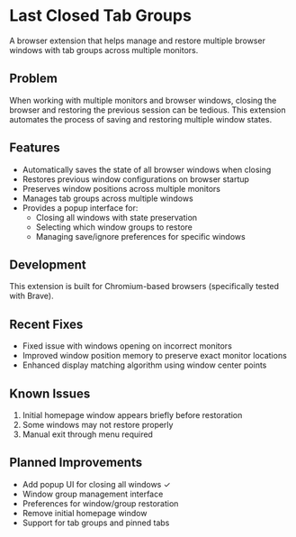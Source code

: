 # Last Closed Tab Groups

A browser extension that helps manage and restore multiple browser windows with tab groups across multiple monitors. 

## Problem
When working with multiple monitors and browser windows, closing the browser and restoring the previous session can be tedious. This extension automates the process of saving and restoring multiple window states.

## Features
- Automatically saves the state of all browser windows when closing
- Restores previous window configurations on browser startup
- Preserves window positions across multiple monitors
- Manages tab groups across multiple windows
- Provides a popup interface for:
  - Closing all windows with state preservation
  - Selecting which window groups to restore
  - Managing save/ignore preferences for specific windows

## Development
This extension is built for Chromium-based browsers (specifically tested with Brave).

## Recent Fixes
- Fixed issue with windows opening on incorrect monitors
- Improved window position memory to preserve exact monitor locations
- Enhanced display matching algorithm using window center points

## Known Issues
1. Initial homepage window appears briefly before restoration
2. Some windows may not restore properly
3. Manual exit through menu required

## Planned Improvements
- Add popup UI for closing all windows ✓
- Window group management interface
- Preferences for window/group restoration
- Remove initial homepage window
- Support for tab groups and pinned tabs